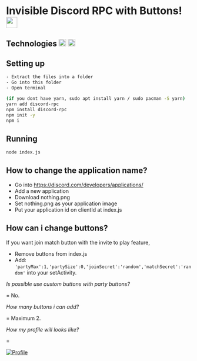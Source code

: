 # Invisible Discord RPC with Buttons! <img src="https://cdn3.iconfinder.com/data/icons/popular-services-brands-vol-2/512/discord-512.png" width="30">

## Technologies <img src="https://seeklogo.com/images/N/nodejs-logo-FBE122E377-seeklogo.com.png" width="20"> <img src="https://upload.wikimedia.org/wikipedia/commons/thumb/9/99/Unofficial_JavaScript_logo_2.svg/1200px-Unofficial_JavaScript_logo_2.svg.png" width="20">

## Setting up
```sh
- Extract the files into a folder
- Go into this folder
- Open terminal

(if you dont have yarn, sudo apt install yarn / sudo pacman -S yarn)
yarn add discord-rpc
npm install discord-rpc
npm init -y
npm i
```

## Running
```sh
node index.js
```

## How to change the application name?
- Go into https://discord.com/developers/applications/
- Add a new application
- Download nothing.png
- Set nothing.png as your application image
- Put your application id on clientId at index.js

## How can i change buttons?
If you want join match button with the invite to play feature,
- Remove buttons from index.js
- Add: `'partyMax':1,'partySize':0,'joinSecret':'random','matchSecret':'random'` into your setActivity.

*Is possible use custom buttons with party buttons?*

= No.

*How many buttons i can add?*

= Maximum 2.

*How my profile will looks like?*

= 

[![Profile](https://i.imgur.com/AK1z37c.png)](https://github.com/norkz)
